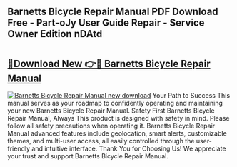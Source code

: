 ## Barnetts Bicycle Repair Manual PDF Download Free - Part-oJy User Guide Repair - Service Owner Edition nDAtd

# <h2><a href="http://bc25932.oget.top/?id=Barnetts+Bicycle+Repair+Manual">🔗Download New 👉🔴 Barnetts Bicycle Repair Manual</a></h2>

[![Barnetts Bicycle Repair Manual new download](https://i.imgur.com/5g1atiW.png)](http://bc25932.oget.top/?id=Barnetts+Bicycle+Repair+Manual)
Your Path to Success This manual serves as your roadmap to confidently operating and maintaining your new Barnetts Bicycle Repair Manual. Safety First Barnetts Bicycle Repair Manual, Always This product is designed with safety in mind. Please follow all safety precautions when operating it. Barnetts Bicycle Repair Manual advanced features include geolocation, smart alerts, customizable themes, and multi-user access, all easily controlled through the user-friendly and intuitive interface. Thank You for Choosing Us! We appreciate your trust and support Barnetts Bicycle Repair Manual.
